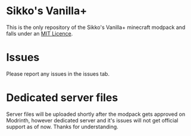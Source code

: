 # Sikko's Vanilla+
This is the only repository of the Sikko's Vanilla+ minecraft modpack and falls under an [MIT Licence](https://github.com/Najfallik/sikkos-vplus/blob/main/LICENSE).
# Issues
Please report any issues in the issues tab.
# Dedicated server files
Server files will be uploaded shortly after the modpack gets approved on Modrinth, however dedicated server and it's issues will not get official support as of now. Thanks for understanding.
